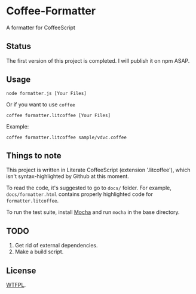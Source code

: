 # Coffee-Formatter

A formatter for CoffeeScript

## Status

The first version of this project is completed.  I will publish it on npm ASAP.

## Usage

	node formatter.js [Your Files]

Or if you want to use `coffee`

	coffee formatter.litcoffee [Your Files]

Example:

	coffee formatter.litcoffee sample/vdvc.coffee

## Things to note

This project is written in Literate CoffeeScript (extension '.litcoffee'), which isn't syntax-highlighted by Github at this moment.

To read the code, it's suggested to go to `docs/` folder.  For example, `docs/formatter.html` contains properly highlighted code for `formatter.litcoffee`.

To run the test suite, install [Mocha](https://github.com/visionmedia/mocha) and run `mocha` in the base directory.

## TODO

1. Get rid of external dependencies.
2. Make a build script.


## License

[WTFPL](http://www.wtfpl.net/about/).

